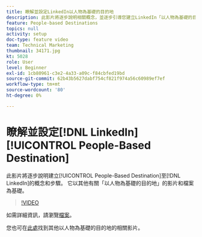 ```yaml
---
title: 瞭解並設定LinkedIn以人物為基礎的目的地
description: 此影片將逐步說明相關概念，並逐步引導您建立LinkedIn「以人物為基礎的目的地」。 它以其他有關「以人物為基礎的目的地」的影片和檔案為基礎。
feature: People-based Destinations
topics: null
activity: setup
doc-type: feature video
team: Technical Marketing
thumbnail: 34171.jpg
kt: 5028
role: User
level: Beginner
exl-id: 1cb80961-c3e2-4a33-a09c-f84cbfed19bd
source-git-commit: 62b43b5627dabf754cf821f974a56c60989ef7ef
workflow-type: tm+mt
source-wordcount: '80'
ht-degree: 0%

---
```


# 瞭解並設定[!DNL LinkedIn] [!UICONTROL People-Based Destination]

此影片將逐步說明建立[!UICONTROL People-Based Destination]至[!DNL LinkedIn]的概念和步驟。 它以其他有關「以人物為基礎的目的地」的影片和檔案為基礎。

>[!VIDEO](https://video.tv.adobe.com/v/34171/?quality=12)

如需詳細資訊，請瀏覽[檔案](https://experienceleague.adobe.com/docs/audience-manager/user-guide/features/destinations/people-based/people-based-destinations-overview.html)。

您也可在[此處](https://adobe.ly/aamlearnpbd)找到其他以人物為基礎的目的地的相關影片。
